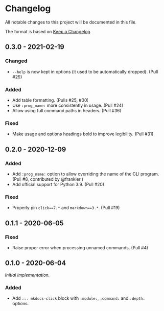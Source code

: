# Changelog

All notable changes to this project will be documented in this file.

The format is based on [Keep a Changelog](https://keepachangelog.com/en/1.0.0/).

## 0.3.0 - 2021-02-19

### Changed

- `--help` is now kept in options (it used to be automatically dropped). (Pull #29)

### Added

- Add table formatting. (Pulls #25, #30)
- Use `:prog_name:` more consistently in usage. (Pull #24)
- Allow using full command paths in headers. (Pull #36)

### Fixed

- Make usage and options headings bold to improve legibility. (Pull #31)

## 0.2.0 - 2020-12-09

### Added

- Add `:prog_name:` option to allow overriding the name of the CLI program. (Pull #8, contributed by @frankier.)
- Add official support for Python 3.9. (Pull #20)

### Fixed

- Properly pin `click==7.*` and `markdown==3.*`. (Pull #19)

## 0.1.1 - 2020-06-05

### Fixed

- Raise proper error when processing unnamed commands. (Pull #4)

## 0.1.0 - 2020-06-04

_Initial implementation._

### Added

- Add `::: mkdocs-click` block with `:module:`, `:command:` and `:depth:` options.
